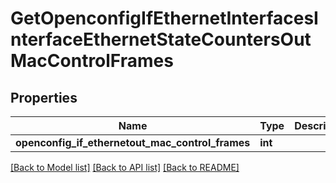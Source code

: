 # GetOpenconfigIfEthernetInterfacesInterfaceEthernetStateCountersOutMacControlFrames

## Properties
Name | Type | Description | Notes
------------ | ------------- | ------------- | -------------
**openconfig_if_ethernetout_mac_control_frames** | **int** |  | [optional] 

[[Back to Model list]](../README.md#documentation-for-models) [[Back to API list]](../README.md#documentation-for-api-endpoints) [[Back to README]](../README.md)


